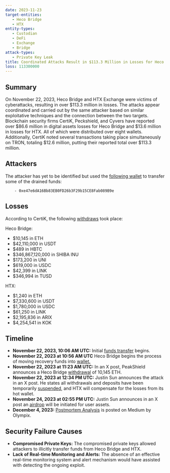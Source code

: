```yaml
---
date: 2023-11-23
target-entities: 
   - Heco Bridge
   - HTX
entity-types:  
   - Custodian
   - DeFi
   - Exchange
   - Bridge
attack-types:
   - Private Key Leak
title: Coordinated Attacks Result in $113.3 Million in Losses for Heco Bridge and HTX Exchange
loss: 113300000
---
```


## Summary

On November 22, 2023, Heco Bridge and HTX Exchange were victims of cyberattacks, resulting in over $113.3 million in losses. The attacks appear coordinated and carried out by the same attacker based on similar exploitative techniques and the connection between the two targets. Blockchain security firms CertiK, Peckshield, and Cyvers have reported over $86.6 million in digital assets losses for Heco Bridge and $13.6 million in losses for HTX. All of which were distributed over eight wallets. Additionally, CertiK noted several transactions taking place simultaneously on TRON, totaling $12.6 million, putting their reported total over $113.3 million.

## Attackers

The attacker has yet to be identified but used the [following wallet](https://etherscan.io/address/0xe47e6dA16Bb83EB0FD26b3F29b15CE8Fab089B9e) to transfer some of the drained funds:

        - 0xe47e6dA16Bb83EB0FD26b3F29b15CE8Fab089B9e
        
## Losses

According to CertiK, the following [withdraws](https://www.certik.com/resources/blog/39YOzflgCCbfI9evJliCeQ-heco-bridge-exploit) took place: 

Heco Bridge:
   - $10,145 in ETH
   - $42,110,000 in USDT
   - $489 in HBTC
   - $346,867,120,000 in SHIBA INU
   - $173,200 in UNI
   - $619,000 in USDC
   - $42,399 in LINK
   - $346,994 in TUSD

HTX:
   - $1,240 in ETH
   - $7,330,600 in USDT
   - $1,780,000 in USDC
   - $61,250 in LINK
   - $2,195,836 in ARIX
   - $4,254,541 in KOK

## Timeline

   - **November 22, 2023, 10:06 AM UTC:** Initial [funds transfer](https://etherscan.io/tx/0xe021e1d8fd38a874de4713b7ce1aaffd646a135265826f6eb3232e05313b2d87) begins.
   - **November 22, 2023 at 10:56 AM UTC** Heco Bridge begins the process of moving recovery funds into [wallet.](https://etherscan.io/address/0x18709e89bd403f470088abdacebe86cc60dda12e)
   - **November 22, 2023 at 11:23 AM UTC:** In an X post, PeakShield announces a Heco Bridge [withdrawal](https://twitter.com/PeckShieldAlert/status/1727286692489679360) of 10,145 ETH.
   - **November 22, 2023 at 12:34 PM UTC:** Justin Sun announces the attack in an X post. He states all withdrawals and deposits have been temporarily [suspended,](https://twitter.com/justinsuntron/status/1727304656622326180) and HTX will compensate for the losses from its hot wallet.
   - **November 24, 2023 at 02:55 PM UTC:** Justin Sun announces in an X post an [airdrop](https://twitter.com/justinsuntron/status/1728064872632795480) will be initiated for user assets. 
   - **December 4, 2023:** [Postmortem Analysis](https://olympixai.medium.com/heco-bridge-hack-analysis-64cffda76684) is posted on Medium by Olympix.
     
## Security Failure Causes

   - **Compromised Private Keys:** The compromised private keys allowed attackers to illicitly transfer funds from Heco Bridge and HTX.
   - **Lack of Real-time Monitoring and Alerts:** The absence of an effective real-time monitoring system and alert mechanism would have assisted with detecting the ongoing exploit.

